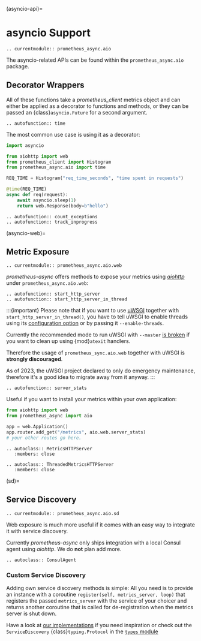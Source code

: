 (asyncio-api)=

# asyncio Support

```{eval-rst}
.. currentmodule:: prometheus_async.aio
```

The asyncio-related APIs can be found within the `prometheus_async.aio` package.


## Decorator Wrappers

All of these functions take a *prometheus_client* metrics object and can either be applied as a decorator to functions and methods, or they can be passed an {class}`asyncio.Future` for a second argument.

```{eval-rst}
.. autofunction:: time
```

The most common use case is using it as a decorator:

```python
import asyncio

from aiohttp import web
from prometheus_client import Histogram
from prometheus_async.aio import time

REQ_TIME = Histogram("req_time_seconds", "time spent in requests")

@time(REQ_TIME)
async def req(request):
    await asyncio.sleep(1)
    return web.Response(body=b"hello")
```

```{eval-rst}
.. autofunction:: count_exceptions
.. autofunction:: track_inprogress

```


(asyncio-web)=

## Metric Exposure

```{eval-rst}
.. currentmodule:: prometheus_async.aio.web
```

*prometheus-async* offers methods to expose your metrics using [*aiohttp*](https://aiohttp.readthedocs.io/) under `prometheus_async.aio.web`:

```{eval-rst}
.. autofunction:: start_http_server
.. autofunction:: start_http_server_in_thread
```

:::{important}
Please note that if you want to use [uWSGI](https://uwsgi-docs.readthedocs.io/) together with `start_http_server_in_thread()`, you have to tell uWSGI to enable threads using its [configuration option](https://uwsgi-docs.readthedocs.io/en/latest/Options.html#enable-threads) or by passing it `--enable-threads`.

Currently the recommended mode to run uWSGI with `--master` [is broken](https://github.com/unbit/uwsgi/issues/1609) if you want to clean up using {mod}`atexit` handlers.

Therefore the usage of `prometheus_sync.aio.web` together with uWSGI is **strongly discouraged**.

As of 2023, the uWSGI project declared to only do emergency maintenance, therefore it's a good idea to migrate away from it anyway.
:::

```{eval-rst}
.. autofunction:: server_stats
```

Useful if you want to install your metrics within your own application:

```python
from aiohttp import web
from prometheus_async import aio

app = web.Application()
app.router.add_get("/metrics", aio.web.server_stats)
# your other routes go here.
```

```{eval-rst}
.. autoclass:: MetricsHTTPServer
   :members: close

.. autoclass:: ThreadedMetricsHTTPServer
   :members: close
```


(sd)=

## Service Discovery

```{eval-rst}
.. currentmodule:: prometheus_async.aio.sd
```

Web exposure is much more useful if it comes with an easy way to integrate it with service discovery.

Currently *prometheus-async* only ships integration with a local Consul agent using *aiohttp*.
We do **not** plan add more.

```{eval-rst}
.. autoclass:: ConsulAgent
```


### Custom Service Discovery

Adding own service discovery methods is simple:
All you need is to provide an instance with a coroutine `register(self, metrics_server, loop)` that registers the passed `metrics_server` with the service of your choicer and returns another coroutine that is called for de-registration when the metrics server is shut down.

Have a look at [our implementations](https://github.com/hynek/prometheus-async/blob/main/src/prometheus_async/aio/sd.py) if you need inspiration or check out the `ServiceDiscovery` {class}`typing.Protocol` in the [`types` module](https://github.com/hynek/prometheus-async/blob/main/src/prometheus_async/types.py)
